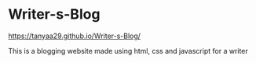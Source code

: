 # Writer-s-Blog
https://tanyaa29.github.io/Writer-s-Blog/

This is a blogging website made using html, css and javascript for a writer
